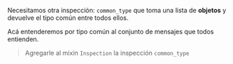 Necesitamos otra inspección: `common_type` que toma una lista de **objetos** y devuelve el tipo común entre todos ellos.

Acá entenderemos por tipo común al conjunto de mensajes que todos entienden.

> Agregarle al mixin `Inspection` la inspección `common_type`
